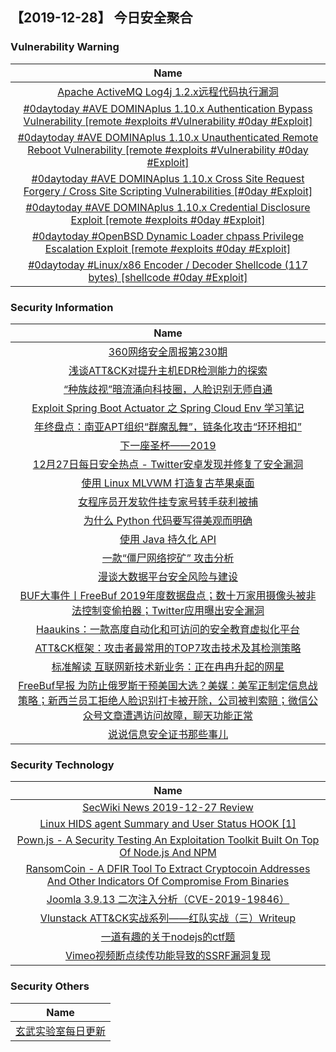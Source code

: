 
 ##   【2019-12-28】 今日安全聚合


###  						       							Vulnerability Warning

|                             Name                             |
| :----------------------------------------------------------: |
|[Apache ActiveMQ Log4j 1.2.x远程代码执行漏洞](https://www.seebug.org/vuldb/ssvid-98113)|
|[#0daytoday #AVE DOMINAplus 1.10.x Authentication Bypass Vulnerability [remote #exploits #Vulnerability #0day #Exploit]](http://0day.today/exploits/33699)|
|[#0daytoday #AVE DOMINAplus 1.10.x Unauthenticated Remote Reboot Vulnerability [remote #exploits #Vulnerability #0day #Exploit]](http://0day.today/exploits/33698)|
|[#0daytoday #AVE DOMINAplus 1.10.x Cross Site Request Forgery / Cross Site Scripting Vulnerabilities [#0day #Exploit]](http://0day.today/exploits/33697)|
|[#0daytoday #AVE DOMINAplus 1.10.x Credential Disclosure Exploit  [remote #exploits  #0day #Exploit]](http://0day.today/exploits/33696)|
|[#0daytoday #OpenBSD Dynamic Loader chpass Privilege Escalation Exploit [remote #exploits  #0day #Exploit]](http://0day.today/exploits/33695)|
|[#0daytoday #Linux/x86 Encoder / Decoder Shellcode (117 bytes)  [shellcode  #0day #Exploit]](http://0day.today/exploits/33694)|

### 						        							Security Information
|                             Name                                    |
| :----------------------------------------------------------: |
|[360网络安全周报第230期](https://www.anquanke.com/post/id/196014)|
|[浅谈ATT&CK对提升主机EDR检测能力的探索](https://www.anquanke.com/post/id/195933)|
|[“种族歧视”暗流涌向科技圈，人脸识别无师自通](https://www.anquanke.com/post/id/196003)|
|[Exploit Spring Boot Actuator 之 Spring Cloud Env 学习笔记](https://www.anquanke.com/post/id/195929)|
|[年终盘点：南亚APT组织“群魔乱舞”，链条化攻击“环环相扣”](https://www.anquanke.com/post/id/195989)|
|[下一座圣杯——2019](https://www.anquanke.com/post/id/195898)|
|[12月27日每日安全热点 - Twitter安卓发现并修复了安全漏洞](https://www.anquanke.com/post/id/195962)|
|[使用 Linux MLVWM 打造复古苹果桌面](https://linux.cn/article-11720-1.html?utm_source=rss&utm_medium=rss)|
|[女程序员开发软件挂专家号转手获利被捕](https://linux.cn/article-11719-1.html?utm_source=rss&utm_medium=rss)|
|[为什么 Python 代码要写得美观而明确](https://linux.cn/article-11718-1.html?utm_source=rss&utm_medium=rss)|
|[使用 Java 持久化 API](https://linux.cn/article-11717-1.html?utm_source=rss&utm_medium=rss)|
|[一款“僵尸网络挖矿” 攻击分析](https://www.freebuf.com/articles/system/222642.html)|
|[漫谈大数据平台安全风险与建设](https://www.freebuf.com/articles/database/222720.html)|
|[BUF大事件丨FreeBuf 2019年度数据盘点；数十万家用摄像头被非法控制变偷拍器；Twitter应用曝出安全漏洞](https://www.freebuf.com/news/224025.html)|
|[Haaukins：一款高度自动化和可访问的安全教育虚拟化平台](https://www.freebuf.com/articles/terminal/223184.html)|
|[ATT&CK框架：攻击者最常用的TOP7攻击技术及其检测策略](https://www.freebuf.com/articles/network/223122.html)|
|[标准解读  互联网新技术新业务：正在冉冉升起的网星](https://www.freebuf.com/articles/others-articles/222758.html)|
|[FreeBuf早报  为防止俄罗斯干预美国大选？美媒：美军正制定信息战策略；新西兰员工拒绝人脸识别打卡被开除，公司被判索赔；微信公众号文章遭遇访问故障，聊天功能正常](https://www.freebuf.com/news/223992.html)|
|[说说信息安全证书那些事儿](https://www.freebuf.com/articles/neopoints/221776.html)|

### 						        							Security  Technology
|                             Name                                    |
| :----------------------------------------------------------: |
|[SecWiki News 2019-12-27 Review](http://www.sec-wiki.com/?2019-12-27)|
|[Linux HIDS agent Summary and User Status HOOK [1]](https://paper.seebug.org/1104/)|
|[Pown.js - A Security Testing An Exploitation Toolkit Built On Top Of Node.js And NPM](http://www.kitploit.com/2019/12/pownjs-security-testing-exploitation.html)|
|[RansomCoin - A DFIR Tool To Extract Cryptocoin Addresses And Other Indicators Of Compromise From Binaries](http://www.kitploit.com/2019/12/ransomcoin-dfir-tool-to-extract.html)|
|[Joomla 3.9.13 二次注入分析（CVE-2019-19846）](http://xz.aliyun.com/t/6990)|
|[Vlunstack  ATT&CK实战系列——红队实战（三）Writeup](http://xz.aliyun.com/t/6988)|
|[一道有趣的关于nodejs的ctf题](http://xz.aliyun.com/t/6991)|
|[Vimeo视频断点续传功能导致的SSRF漏洞复现](http://xz.aliyun.com/t/6987)|

### 						        							Security  Others
|                             Name                                    |
| :----------------------------------------------------------: |
|[玄武实验室每日更新](https://weibo.com/p/1006065582522936/wenzhang?from=page_100606_profile&wvr=6&mod=wenzhangmore)|


